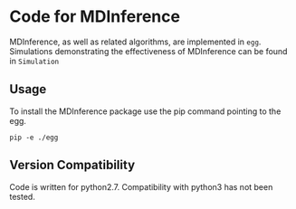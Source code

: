 # Code for MDInference

MDInference, as well as related algorithms, are implemented in `egg`.
Simulations demonstrating the effectiveness of MDInference can be found in `Simulation`

## Usage

To install the MDInference package use the pip command pointing to the egg.
```
pip -e ./egg
```

## Version Compatibility
Code is written for python2.7.
Compatibility with python3 has not been tested.

